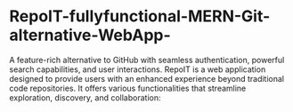 # RepoIT-fullyfunctional-MERN-Git-alternative-WebApp-
A feature-rich alternative to GitHub with seamless authentication, powerful search capabilities, and user interactions.   RepoIT is a web application designed to provide users with an enhanced experience beyond traditional code repositories. It offers various functionalities that streamline exploration, discovery, and collaboration:
